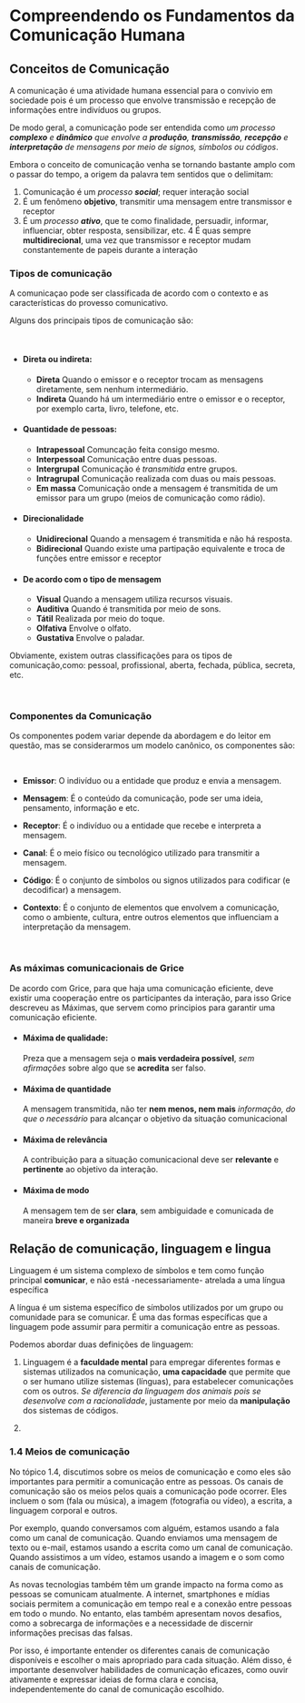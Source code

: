 # Compreendendo os Fundamentos da Comunicação Humana

## **Conceitos de Comunicação**

A comunicação é uma atividade humana essencial 
para o convivio em sociedade pois é um processo 
que envolve transmissão e recepção de informações 
entre indivíduos ou grupos.

De modo geral, a comunicação pode ser entendida como 
*um processo **complexo** e **dinâmico** que envolve a
**produção**, **transmissão**, **recepção** e
**interpretação** de mensagens por meio de signos,
símbolos ou códigos*.

Embora o conceito de comunicação venha se tornando bastante amplo com o
passar do tempo, a origem da palavra tem sentidos que o delimitam:

1. Comunicação é um *processo **social***; requer interação social
2. É um fenômeno **objetivo**, transmitir uma mensagem entre transmissor e receptor
3. É um *processo **ativo***, que te como finalidade, persuadir, informar, influenciar, obter resposta, sensibilizar, etc.
4 É quas sempre **multidirecional**, uma vez que transmissor e receptor mudam constantemente de papeis durante a interação

### **Tipos de comunicação**

A comunicaçao pode ser classificada de acordo com o
contexto e as características do provesso comunicativo.

Alguns dos principais tipos de comunicação são:

<br>

- #### Direta ou indireta:
    - **Direta** 
        Quando o emissor e o receptor trocam as mensagens diretamente, sem nenhum intermediário.
    - **Indireta**
        Quando há um intermediário entre o emissor e o receptor,
        por exemplo carta, livro, telefone, etc.

- #### Quantidade de pessoas:
    - **Intrapessoal**
        Comuncação feita consigo mesmo.
    - **Interpessoal**
        Comunicação entre duas pessoas.
    - **Intergrupal**
        Comunicação é *transmitida* entre grupos.
    - **Intragrupal** 
        Comunicação realizada com duas ou mais pessoas.
    - **Em massa**
        Comunicação onde a mensagem é transmitida de um emissor para um grupo (meios de comunicação como rádio).

- #### Direcionalidade
    - **Unidirecional**
        Quando a mensagem é transmitida e não há resposta.
    - **Bidirecional**
        Quando existe uma partipação equivalente e troca de funções entre emissor e receptor

- #### De acordo com o tipo de mensagem
    - **Visual**
        Quando a mensagem utiliza recursos visuais.
    - **Auditiva**
        Quando é transmitida por meio de sons.
    - **Tátil**
        Realizada por meio do toque.
    -  **Olfativa**
        Envolve o olfato.
    - **Gustativa**
        Envolve o paladar.

Obviamente, existem outras classificações para os tipos de comunicação,como: pessoal, profissional, aberta, fechada, pública, secreta, etc.

<br>

### **Componentes da Comunicação**

Os componentes podem variar depende da abordagem e do leitor em questão,
mas se considerarmos um modelo canônico, os componentes são:

<br>

- **Emissor**:
O indivíduo ou a entidade que produz e envia a mensagem.

- **Mensagem**:
É o conteúdo da comunicação, pode ser uma ideia, pensamento, informação e etc.

- **Receptor**:
É o indivíduo ou a entidade que recebe e interpreta a mensagem.

- **Canal**:
É o meio físico ou tecnológico utilizado para transmitir a mensagem.

- **Código**: 
É o conjunto de símbolos ou signos utilizados para codificar (e decodificar) a mensagem.

- **Contexto**:
É o conjunto de elementos que envolvem a comunicação, como o ambiente, cultura, entre outros elementos que influenciam a interpretação da mensagem.

<br>

### **As máximas comunicacionais de Grice**

De acordo com Grice, para que haja uma comunicação eficiente, deve
existir uma cooperação entre os participantes da interação, para isso
Grice descreveu as Máximas, que servem como principios para garantir uma
comunicação eficiente.

 - #### Máxima de qualidade:
    Preza que a mensagem seja o **mais verdadeira possível**, *sem afirmações* sobre algo que se **acredita** ser falso.

 - #### Máxima de quantidade
    A mensagem transmitida, não ter **nem menos, nem mais** *informação, do que o necessário* para alcançar o objetivo da situação comunicacional

 - #### Máxima de relevância
    A contribuição para a situação comunicacional deve ser **relevante** e **pertinente** ao objetivo da interação.

 - #### Máxima de modo
    A mensagem tem de ser **clara**, sem ambiguidade e comunicada de maneira **breve e organizada**


## **Relação de comunicação, linguagem e lingua**

Linguagem é um sistema complexo de símbolos e tem como função principal **comunicar**, e não está -necessariamente- atrelada a uma língua específica 

A língua é um sistema específico de símbolos utilizados por um grupo ou comunidade para se comunicar. É uma das formas específicas que a linguagem pode assumir para permitir a comunicação entre as pessoas.

Podemos abordar duas definições de linguagem:

1. Linguagem é a **faculdade mental** para empregar diferentes formas e sistemas utilizados na comunicação, **uma capacidade** que permite que o ser humano utilize sistemas (línguas), para estabelecer comunicações com os outros. *Se diferencia da linguagem dos animais pois se desenvolve com a racionalidade*, justamente por meio da **manipulação** dos sistemas de códigos.

2. 

### 1.4 Meios de comunicação

No tópico 1.4, discutimos sobre os meios de comunicação e como eles são importantes para permitir a comunicação entre as pessoas. Os canais de comunicação são os meios pelos quais a comunicação pode ocorrer. Eles incluem o som (fala ou música), a imagem (fotografia ou vídeo), a escrita, a linguagem corporal e outros.

Por exemplo, quando conversamos com alguém, estamos usando a fala como um canal de comunicação. Quando enviamos uma mensagem de texto ou e-mail, estamos usando a escrita como um canal de comunicação. Quando assistimos a um vídeo, estamos usando a imagem e o som como canais de comunicação.

As novas tecnologias também têm um grande impacto na forma como as pessoas se comunicam atualmente. A internet, smartphones e mídias sociais permitem a comunicação em tempo real e a conexão entre pessoas em todo o mundo. No entanto, elas também apresentam novos desafios, como a sobrecarga de informações e a necessidade de discernir informações precisas das falsas.

Por isso, é importante entender os diferentes canais de comunicação disponíveis e escolher o mais apropriado para cada situação. Além disso, é importante desenvolver habilidades de comunicação eficazes, como ouvir ativamente e expressar ideias de forma clara e concisa, independentemente do canal de comunicação escolhido.
